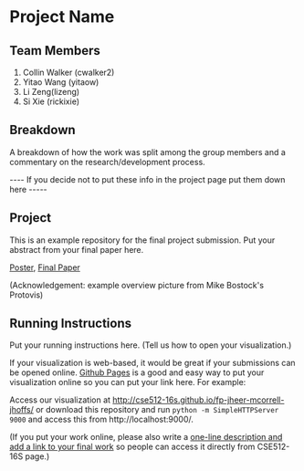 Project Name
===============

## Team Members

1. Collin Walker (cwalker2)
2. Yitao Wang (yitaow)
3. Li Zeng(lizeng)
4. Si Xie (rickixie) 

## Breakdown

A breakdown of how the work was split among the group members and a commentary on the research/development process.

---- If you decide not to put these info in the project page put them down here -----

## Project

This is an example repository for the final project submission.  Put your abstract from your final paper here.

[Poster](https://github.com/CSE512-16S/fp-jheer-mcorrell-jhoffs/raw/master/final/poster-jheer-mcorrell-jhoffs.pdf),
[Final Paper](https://github.com/CSE512-16S/fp-jheer-mcorrell-jhoffs/raw/master/final/paper-jheer-mcorrell-jhoffs.pdf)

(Acknowledgement: example overview picture from Mike Bostock's Protovis)

## Running Instructions

Put your running instructions here.  (Tell us how to open your visualization.)

If your visualization is web-based,  it would be great if your submissions can be opened online. [Github Pages](http://pages.github.com/) is a good and easy way to put your visualization online so you can put your link here.  For example:

Access our visualization at http://cse512-16s.github.io/fp-jheer-mcorrell-jhoffs/ or download this repository and run `python -m SimpleHTTPServer 9000` and access this from http://localhost:9000/.

(If you put your work online, please also write a [one-line description and add a link to your final work](http://note.io/1n3u46s) so people can access it directly from CSE512-16S page.)
